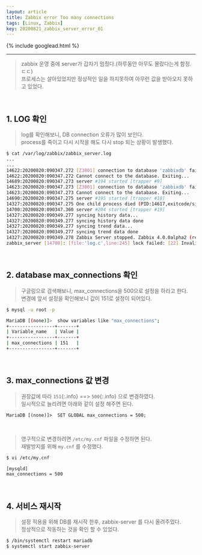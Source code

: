 ```yaml
---
layout: article
title: Zabbix error Too many connections
tags: [Linux, Zabbix]
key: 20200821_zabbix_server_error_01
---
```


{% include googlead.html %}

---

> zabbix 운영 중에 server가 갑자기 멈췄다.(하루동안 아무도 몰랐다는게 함정. ㄷㄷ)  
> 프로세스는 살아있었지만 정상적인 일을 하지못하여 아무런 값을 받아오지 못하고 있었다.

<br>

## 1. LOG 확인

> log를 확인해보니, DB connection 오류가 많이 보인다.  
> process를 죽이고 다시 시작을 해도 다시 stop 되는 상황이 발생했다.

```bash
$ cat /var/log/zabbix/zabbix_server.log
...
...
14622:20200820:090347.272 [Z3001] connection to database 'zabbixdb' failed: [1040] Too many connections
14622:20200820:090347.272 Cannot connect to the database. Exiting...
14689:20200820:090347.273 server #194 started [trapper #9]
14623:20200820:090347.273 [Z3001] connection to database 'zabbixdb' failed: [1040] Too many connections
14623:20200820:090347.273 Cannot connect to the database. Exiting...
14690:20200820:090347.275 server #195 started [trapper #10]
14327:20200820:090347.275 One child process died (PID:14617,exitcode/signal:1). Exiting ...
14700:20200820:090347.360 server #204 started [trapper #19]
14327:20200820:090349.277 syncing history data...
14327:20200820:090349.277 syncing history data done
14327:20200820:090349.277 syncing trend data...
14327:20200820:090349.277 syncing trend data done
14327:20200820:090349.278 Zabbix Server stopped. Zabbix 4.0.0alpha2 (revision 76689).
zabbix_server [14700]: [file:'log.c',line:245] lock failed: [22] Invalid argument
```

<br>

## 2. database max_connections 확인

> 구글링으로 검색해보니, max_connections을 500으로 설정을 하라고 한다.  
> 변경에 앞서 설정을 확인해보니 값이 151로 설정이 되어있다.

```bash
$ mysql -u root -p

MariaDB [(none)]>  show variables like "max_connections";
+-----------------+-------+
| Variable_name   | Value |
+-----------------+-------+
| max_connections | 151   |
+-----------------+-------+
```

<br>

## 3. max_connections 값 변경

> 권장값에 따라 `151`{:.info} ==> `500`{:.info} 으로 변경하였다.  
> 일시적으로 늘리려면 아래와 같이 설정 해주면 된다.

```
MariaDB [(none)]>  SET GLOBAL max_connections = 500;
```
<br>

> 영구적으로 변경하려면 `/etc/my.cnf` 파일을 수정하면 된다.  
> 재발방지를 위해 `my.cnf` 를 수정했다.

```bash
$ vi /etc/my.cnf

[mysqld]
max_connections = 500
```

<br>

## 4. 서비스 재시작

> 설정 적용을 위해 DB를 재시작 한후, zabbix-server 를 다시 올려주었다.  
> 정상적으로 작동하는 것을 확인 할 수 있었다.

```bash
$ /bin/systemctl restart mariadb
$ systemctl start zabbix-server
```
